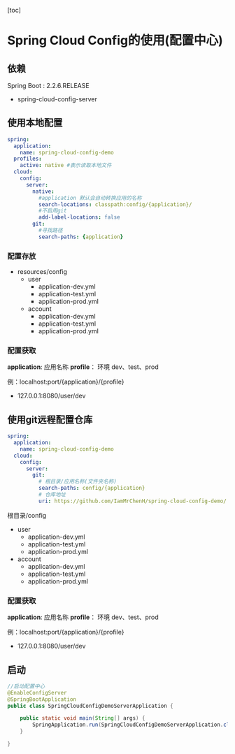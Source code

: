 [toc]

# Spring Cloud Config的使用(配置中心)



## 依赖

Spring Boot : 2.2.6.RELEASE

* spring-cloud-config-server

## 使用本地配置

```yaml
spring:
  application:
    name: spring-cloud-config-demo
  profiles:
    active: native #表示读取本地文件
  cloud:
    config:
      server:
        native:
          #application 默认会自动转换应用的名称
          search-locations: classpath:config/{application}/ 
          #不启用git
          add-label-locations: false 
        git:
          #寻找路径
          search-paths: {application}
```



### 配置存放

* resources/config
  * user
    * application-dev.yml
    * application-test.yml
    * application-prod.yml
  * account
    * application-dev.yml
    * application-test.yml
    * application-prod.yml

### 配置获取

**application**: 应用名称
**profile**： 环境 dev、test、prod

例：localhost:port/{application}/{profile}

* 127.0.0.1:8080/user/dev



## 使用git远程配置仓库

```yaml
spring:
  application:
    name: spring-cloud-config-demo
  cloud:
    config:
      server:
        git:
          # 根目录/应用名称(文件夹名称)
          search-paths: config/{application}
          # 仓库地址
          uri: https://github.com/IamMrChenH/spring-cloud-config-demo/
```



根目录/config

* user
  * application-dev.yml
  * application-test.yml
  * application-prod.yml
* account
  * application-dev.yml
  * application-test.yml
  * application-prod.yml

### 配置获取

**application**: 应用名称
**profile**： 环境 dev、test、prod

例：localhost:port/{application}/{profile}

* 127.0.0.1:8080/user/dev

  

## 启动

```java
//启动配置中心
@EnableConfigServer
@SpringBootApplication
public class SpringCloudConfigDemoServerApplication {

    public static void main(String[] args) {
        SpringApplication.run(SpringCloudConfigDemoServerApplication.class, args);
    }

}
```











